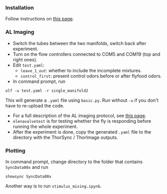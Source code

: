 ### Installation
Follow instructions on [this page](https://github.com/tom-f-oconnell/olfactometer).
### AL Imaging
- Switch the tubes between the two manifolds, switch back after experiment.
- Turn on the flow controllers connected to COM5 and COM19 (top and right ones). 
- Edit `test.yaml`:
  - `leave_1_out`: whether to include the incomplete mixtures.
  - `control_first`: present control odors before or after flyfood odors.
- In command prompt, run
```
olf -u test.yaml -r single_manifold2
```
This will generate a `.yaml` file using `basic.py`. Run without `-u` if you don't have to re-upload the code.
- For a full description of the AL imaging protocol, see [this page](https://github.com/tom-f-oconnell/tom_olfactometer_configs).
- `elenavalvetest` is for testing whether the fly is responding before running the whole experiment.
- After the experiment is done, copy the generated `.yaml` file to the directory with the ThorSync / ThorImage outputs.
### Plotting
In command prompt, change directory to the folder that contains `SyncData00x` and run
```
showsync SyncData00x
```
Another way is to run `stimulus_mixing.ipynb`.
